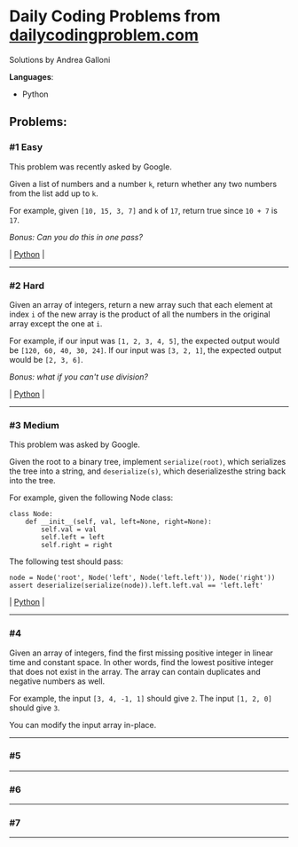 # Daily Coding Problems from [dailycodingproblem.com](https://dailycodingproblem.com)

Solutions by Andrea Galloni

**Languages**:
- Python

## Problems:
### \#1 Easy

This problem was recently asked by Google.

Given a list of numbers and a number `k`, return whether any two numbers from the list add up to `k`.

For example, given `[10, 15, 3, 7]` and `k` of `17`, return true since `10 + 7` is `17`.

*Bonus: Can you do this in one pass?*

| [Python](Python/10/0001_E.py) | 

---

### \#2 Hard

Given an array of integers, return a new array such that each element at index `i` of the new array is the product of all the numbers in the original array except the one at `i`.

For example, if our input was `[1, 2, 3, 4, 5]`, the expected output would be `[120, 60, 40, 30, 24]`. If our input was `[3, 2, 1]`, the expected output would be `[2, 3, 6]`.

*Bonus:  what if you can't use division?*

| [Python](Python/10/0002_H.py) | 

---

### \#3 Medium

This problem was asked by Google.

Given the root to a binary tree, implement `serialize(root)`, which serializes the tree into a string, and `deserialize(s)`, which deserializesthe string back into the tree.

For example, given the following Node class:
```
class Node:
    def __init__(self, val, left=None, right=None):
        self.val = val
        self.left = left
        self.right = right
```
The following test should pass:
```
node = Node('root', Node('left', Node('left.left')), Node('right'))
assert deserialize(serialize(node)).left.left.val == 'left.left'
```
| [Python](Python/10/0003_M.py) | 

---

### \#4

Given an array of integers, find the first missing positive integer in linear
time and constant space. In other words, find the lowest positive integer that
does not exist in the array. The array can contain duplicates and negative
numbers as well.

For example, the input `[3, 4, -1, 1]` should give `2`. The input `[1, 2, 0]` should
give `3`.

You can modify the input array in-place.

---

### \#5

---

### \#6

---

### \#7

---